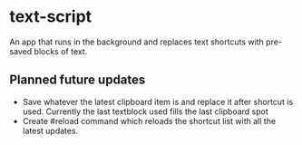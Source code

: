 # text-script
An app that runs in the background and replaces text shortcuts with pre-saved blocks of text.

## Planned future updates
- Save whatever the latest clipboard item is and replace it after shortcut is used. Currently the last textblock used fills the last clipboard spot
- Create #reload command which reloads the shortcut list with all the latest updates.